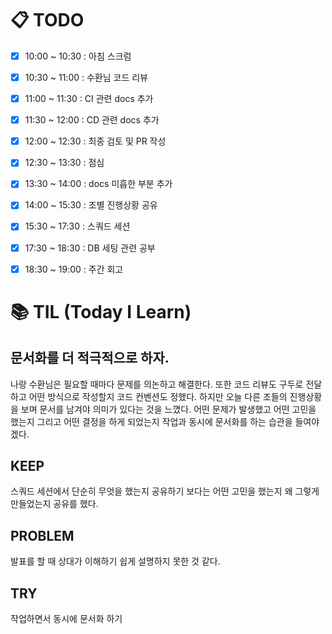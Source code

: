 
# 📋 TODO
- [x] 10:00 ~ 10:30 : 아침 스크럼
- [x] 10:30 ~ 11:00 : 수환님 코드 리뷰
- [x] 11:00 ~ 11:30 : CI 관련 docs 추가
- [x] 11:30 ~ 12:00 : CD 관련 docs 추가
- [x] 12:00 ~ 12:30 : 최종 검토 및 PR 작성
- [x] 12:30 ~ 13:30 : 점심
- [x] 13:30 ~ 14:00 : docs 미흡한 부분 추가
- [x] 14:00 ~ 15:30 : 조별 진행상황 공유
- [x] 15:30 ~ 17:30 : 스쿼드 세션
- [x] 17:30 ~ 18:30 : DB 세팅 관련 공부
- [x] 18:30 ~ 19:00 : 주간 회고
  

# 📚 TIL (Today I Learn)


## 문서화를 더 적극적으로 하자.

나랑 수환님은 필요할 때마다 문제를 의논하고 해결한다.
또한 코드 리뷰도 구두로 전달하고 어떤 방식으로 작성할지 코드 컨벤션도 정했다.
하지만 오늘 다른 조들의 진행상황을 보며 문서를 남겨야 의미가 있다는 것을 느꼈다.
어떤 문제가 발생했고 어떤 고민을 했는지 그리고 어떤 결정을 하게 되었는지 
작업과 동시에 문서화를 하는 습관을 들여야겠다.


## KEEP

스쿼드 세션에서 단순히 무엇을 했는지 공유하기 보다는 
어떤 고민을 했는지 왜 그렇게 만들었는지 공유를 했다.


## PROBLEM

발표를 할 때 상대가 이해하기 쉽게 설명하지 못한 것 같다.

## TRY

작업하면서 동시에 문서화 하기 
